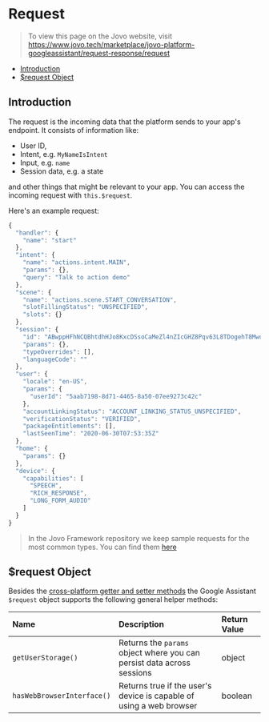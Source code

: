 # Request

> To view this page on the Jovo website, visit https://www.jovo.tech/marketplace/jovo-platform-googleassistant/request-response/request

* [Introduction](#introduction)
* [$request Object](#request-object)

## Introduction

The request is the incoming data that the platform sends to your app's endpoint. It consists of information like:

* User ID,
* Intent, e.g. `MyNameIsIntent`
* Input, e.g. `name`
* Session data, e.g. a state

and other things that might be relevant to your app. You can access the incoming request with `this.$request`.

Here's an example request:

```js
{
  "handler": {
    "name": "start"
  },
  "intent": {
    "name": "actions.intent.MAIN",
    "params": {},
    "query": "Talk to action demo"
  },
  "scene": {
    "name": "actions.scene.START_CONVERSATION",
    "slotFillingStatus": "UNSPECIFIED",
    "slots": {}
  },
  "session": {
    "id": "ABwppHFhNCQBhtdhHJo8KxcDSsoCaMeZl4nZIcGHZ8Pqv63L8TDogehT8MwuWguYy-O8SYH691zBllT2RmvHp0FRDQ",
    "params": {},
    "typeOverrides": [],
    "languageCode": ""
  },
  "user": {
    "locale": "en-US",
    "params": {
      "userId": "5aab7198-8d71-4465-8a50-07ee9273c42c"
    },
    "accountLinkingStatus": "ACCOUNT_LINKING_STATUS_UNSPECIFIED",
    "verificationStatus": "VERIFIED",
    "packageEntitlements": [],
    "lastSeenTime": "2020-06-30T07:53:35Z"
  },
  "home": {
    "params": {}
  },
  "device": {
    "capabilities": [
      "SPEECH",
      "RICH_RESPONSE",
      "LONG_FORM_AUDIO"
    ]
  }
}
```

> In the Jovo Framework repository we keep sample requests for the most common types. You can find them [here](https://github.com/jovotech/jovo-framework/tree/master/jovo-platforms/jovo-platform-googleassistantconv/sample-request-json)

## $request Object

Besides the [cross-platform getter and setter methods](https://www.jovo.tech/docs/requests-responses/request#cross-platform-methods) the Google Assistant `$request` object supports the following general helper methods:

Name | Description | Return Value
:--- | :--- | :---
`getUserStorage()` | Returns the `params` object where you can persist data across sessions | object
`hasWebBrowserInterface()` | Returns true if the user's device is capable of using a web browser | boolean

